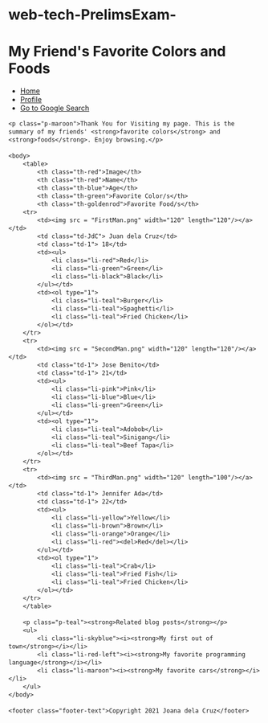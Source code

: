 # web-tech-PrelimsExam-
<DOCTYPE html>
    <html lang="em"></html>
    <head>
        <title>My Friend's Favorite Colors and Foods</title>
        <link href= "assets/style.css" rel="stylesheet"/>
    </head>
    <h1><strong>My Friend's Favorite Colors and Foods</strong></h1>
     <ul>
        <li><a href="#">Home</a></li>
        <li><a href="#">Profile</a></li>
        <li><a href="https://www.google.com/">Go to Google Search</a></li>
    </ul>
   

    <p class="p-maroon">Thank You for Visiting my page. This is the summary of my friends' <strong>favorite colors</strong> and <strong>foods</strong>. Enjoy browsing.</p>

    <body>
        <table>
            <th class="th-red">Image</th>
            <th class="th-red">Name</th>
            <th class="th-blue">Age</th>
            <th class="th-green">Favorite Color/s</th>
            <th class="th-goldenrod">Favorite Food/s</th>
        <tr>
            <td><img src = "FirstMan.png" width="120" length="120"/></a></td>
            <td class="td-JdC"> Juan dela Cruz</td>
            <td class="td-1"> 18</td>
            <td><ul>
                <li class="li-red">Red</li>
                <li class="li-green">Green</li>
                <li class="li-black">Black</li>
            </ul></td>
            <td><ol type="1">
                <li class="li-teal">Burger</li>
                <li class="li-teal">Spaghetti</li>
                <li class="li-teal">Fried Chicken</li>
            </ol></td>
        </tr>
        <tr>
            <td><img src = "SecondMan.png" width="120" length="120"/></a></td>
            <td class="td-1"> Jose Benito</td>
            <td class="td-1"> 21</td>
            <td><ul>
                <li class="li-pink">Pink</li>
                <li class="li-blue">Blue</li>
                <li class="li-green">Green</li>
            </ul></td>
            <td><ol type="1">
                <li class="li-teal">Adobob</li>
                <li class="li-teal">Sinigang</li>
                <li class="li-teal">Beef Tapa</li>
            </ol></td>
        </tr>
        <tr>
            <td><img src = "ThirdMan.png" width="120" length="100"/></a></td>
            <td class="td-1"> Jennifer Ada</td>
            <td class="td-1"> 22</td>
            <td><ul>
                <li class="li-yellow">Yellow</li>
                <li class="li-brown">Brown</li>
                <li class="li-orange">Orange</li>
                <li class="li-red"><del>Red</del></li>
            </ul></td>
            <td><ol type="1">
                <li class="li-teal">Crab</li>
                <li class="li-teal">Fried Fish</li>
                <li class="li-teal">Fried Chicken</li>
            </ol></td>
        </tr>
        </table>

        <p class="p-teal"><strong>Related blog posts</strong></p>
        <ul>
            <li class="li-skyblue"><i><strong>My first out of town</strong></i></li>
            <li class="li-red-left"><i><strong>My favorite programming language</strong></i></li>
            <li class="li-maroon"><i><strong>My favorite cars</strong></i></li>
        </ul>
    </body>

    <footer class="footer-text">Copyright 2021 Joana dela Cruz</footer>

